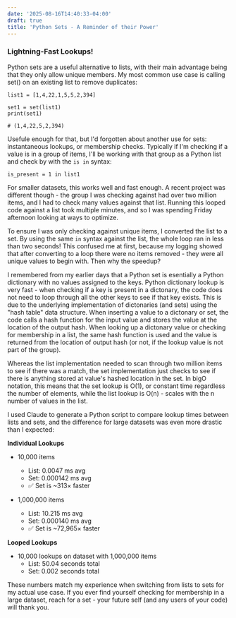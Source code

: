 ```yaml
---
date: '2025-08-16T14:40:33-04:00'
draft: true
title: 'Python Sets - A Reminder of their Power'
---
```


### Lightning-Fast Lookups!

Python sets are a useful alternative to lists, with their main advantage being that they only allow unique members.  My most common use case is calling set() on an existing list to remove duplicates:

```
list1 = [1,4,22,1,5,5,2,394]

set1 = set(list1)
print(set1)

# (1,4,22,5,2,394)
```

Usefule enough for that, but I'd forgotten about another use for sets: instantaneous lookups, or membership checks. Typically if I'm checking if a value is in a group of items, I'll be working with that group as a Python list and check by with the `is in` syntax:

`is_present = 1 in list1`

For smaller datasets, this works well and fast enough. A recent project was different though - the group I was checking against had over two million items, and I had to check many values against that list.  Running this looped code against a list took multiple minutes, and so I was spending Friday afternoon looking at ways to optimize.

To ensure I was only checking against unique items, I converted the list to a set.  By using the same `in` syntax against the list, the whole loop ran in less than two seconds!  This confused me at first, because my logging showed that after converting to a loop there were no items removed - they were all unique values to begin with.  Then why the speedup?

I remembered from my earlier days that a Python set is esentially a Python dictionary with no values assigned to the keys.  Python dictionary lookup is very fast - when checking if a key is present in a dictonary, the code does not need to loop through all the other keys to see if that key exists.  This is due to the underlying implementation of dictonaries (and sets) using the "hash table" data structure.  When inserting a value to a dictonary or set, the code calls a hash function for the input value and stores the value at the location of the output hash.  When looking up a dictonary value or checking for membership in a list, the same hash function is used and the value is returned from the location of output hash (or not, if the lookup value is not part of the group).

Whereas the list implementation needed to scan through two million items to see if there was a match, the set implementation just checks to see if there is anything stored at value's hashed location in the set.  In bigO notation, this means that the set lookup is O(1), or constant time regardless the number of elements, while the list lookup is O(n) - scales with the n number of values in the list. 

I used Claude to generate a Python script to compare lookup times between lists and sets, and the difference for large datasets was even more drastic than I expected:

**Individual Lookups**

- 10,000 items  
  - List: 0.0047 ms avg  
  - Set: 0.000142 ms avg  
  - ✅ Set is ~313× faster  

- 1,000,000 items  
  - List: 10.215 ms avg  
  - Set: 0.000140 ms avg  
  - ✅ Set is ~72,965× faster  


**Looped Lookups**

- 10,000 lookups on dataset with 1,000,000 items  
  - List: 50.04 seconds total  
  - Set: 0.002 seconds total  

These numbers match my experience when switching from lists to sets for my actual use case.  If you ever find yourself checking for membership in a large dataset, reach for a set - your future self (and any users of your code) will thank you.